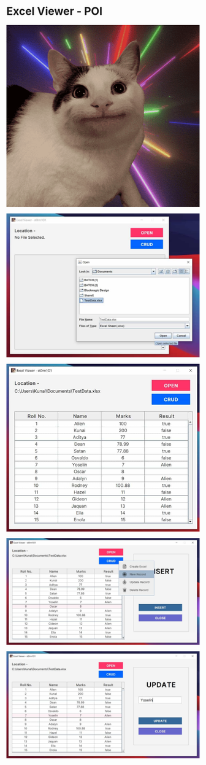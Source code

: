 # Excel Viewer - POI

![](src/main/resources/mipmap/icon.png)

![](preview/preview-1.jpeg)

![](preview/preview-2.jpeg)

![](preview/preview-3.jpeg)

![](preview/preview-4.jpeg)

